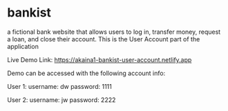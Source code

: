 # bankist

a fictional bank website that allows users to log in, transfer money, request a loan, and close their account.
This is the User Account part of the application

Live Demo Link: https://akaina1-bankist-user-account.netlify.app

Demo can be accessed with the following account info:

User 1:
username: dw
password: 1111

User 2:
username: jw
password: 2222
